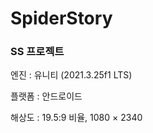 # SpiderStory
### SS 프로젝트

엔진 : 유니티 (2021.3.25f1 LTS)

플랫폼 : 안드로이드

해상도 : 19.5:9 비율,   1080 × 2340 

